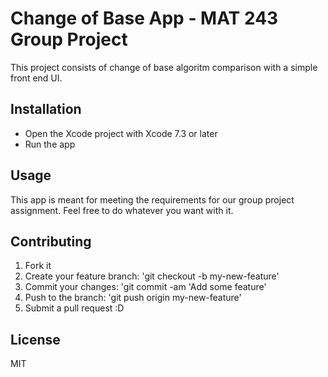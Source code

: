 # Change of Base App - MAT 243 Group Project

This project consists of change of base algoritm comparison with a simple front end UI. 

## Installation

- Open the Xcode project with Xcode 7.3 or later
- Run the app 

## Usage

This app is meant for meeting the requirements for our group project assignment. Feel free to do whatever you want with it. 

## Contributing

1. Fork it
2. Create your feature branch: 'git checkout -b my-new-feature'
3. Commit your changes: 'git commit -am 'Add some feature'
4. Push to the branch: 'git push origin my-new-feature'
5. Submit a pull request :D


## License

MIT
